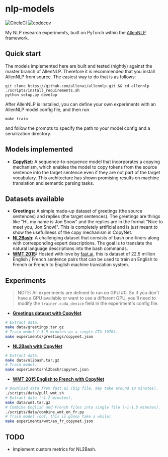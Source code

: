 # nlp-models

[![CircleCI](https://circleci.com/gh/epwalsh/nlp-models.svg?style=svg)](https://circleci.com/gh/epwalsh/nlp-models)
[![codecov](https://codecov.io/gh/epwalsh/nlp-models/branch/master/graph/badge.svg)](https://codecov.io/gh/epwalsh/nlp-models)

My NLP research experiments, built on PyTorch within the [AllenNLP](https://github.com/allenai/allennlp) framework.

## Quick start

The models implemented here are built and tested (nightly) against the master branch of AllenNLP. Therefore it is recommended that you install AllenNLP from source. The easiest way to do that is as follows:

```
git clone https://github.com/allenai/allennlp.git && cd allennlp
./scripts/install_requirements.sh
python setup.py develop
```

After AllenNLP is installed, you can define your own experiments with an AllenNLP model config file, and then run

```
make train
```

and follow the prompts to specify the path to your model config and a serialization directory.

## Models implemented

- **[CopyNet](https://arxiv.org/abs/1603.06393):** A sequence-to-sequence model that incorporates a copying mechanism, which enables the model to copy tokens from the source sentence into the target sentence even if they are not part of the target vocabulary. This architecture has shown promising results on machine translation and semantic parsing tasks.

## Datasets available

- **Greetings:** A simple made-up dataset of greetings (the source sentences) and replies (the target sentences). The greetings are things like "Hi, my name is Jon Snow" and the replies are in the format "Nice to meet you, Jon Snow!". This is completely artificial and is just meant to show the usefullness of the copy mechanism in CopyNet.
- **[NL2Bash](http://arxiv.org/abs/1802.08979):** A challenging dataset that consists of bash one-liners along with corresponding expert descriptions. The goal is to translate the natural language descriptions into the bash commands.
- **[WMT 2015](http://www.statmt.org/wmt15/translation-task.html):** Hosted with love by [fast.ai](https://www.fast.ai/), this is dataset of 22.5 million English / French sentence pairs that can be used to train an English to French or French to English machine translation system.

## Experiments

> NOTE: All experiments are defined to run on GPU #0. So if you don't have a GPU available or want to use a different GPU, you'll need to modify the `trainer.cuda_device` field in the experiment's config file.

- **[Greetings dataset with CopyNet](./experiments/greetings/copynet.json)**
```bash
# Extract data.
make data/greetings.tar.gz
# Train model (~3-5 minutes on a single GTX 1070).
make experiments/greetings/copynet.json
```
- **[NL2Bash with CopyNet](./experiments/nl2bash/copynet.json)**
```bash
# Extract data.
make data/nl2bash.tar.gz
# Train model.
make experiments/nl2bash/copynet.json
```
- **[WMT 2015 English to French with CopyNet](./experiments/wmt/en_fr_copynet.json)**
```bash
# Download data from fast.ai (big file, may take around 10 minutes).
./scripts/data/pull_wmt.sh
# Extract data (~1-2 minutes).
make data/wmt.tar.gz
# Combine English and French files into single file (~1-1.5 minutes).
./scripts/data/combine_wmt_en_fr.py
# Train model (oof, this is gonna take a while).
make experiments/wmt/en_fr_copynet.json
```

## TODO

- Implement custom metrics for NL2Bash.

